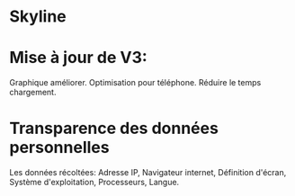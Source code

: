 # Skyline

# Mise à jour de V3:
Graphique améliorer.
Optimisation pour téléphone.
Réduire le temps chargement.

# Transparence des données personnelles
Les données récoltées: Adresse IP, Navigateur internet, Définition d'écran,
Système d'exploitation, Processeurs, Langue.
